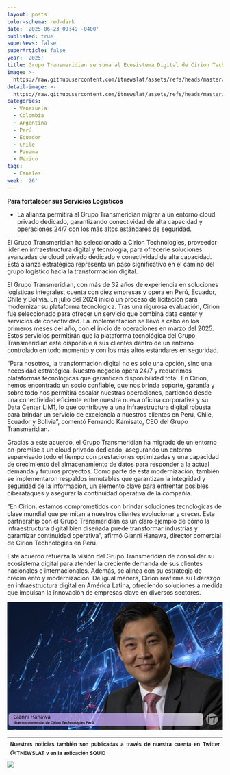 ```yaml
---
layout: posts
color-schema: red-dark
date: '2025-06-23 09:49 -0400'
published: true
superNews: false
superArticle: false
year: '2025'
title: Grupo Transmeridian se suma al Ecosistema Digital de Cirion Technologies
image: >-
  https://raw.githubusercontent.com/itnewslat/assets/refs/heads/master/img/540x320/Gianni-Hanawa-p.jpg
detail-image: >-
  https://raw.githubusercontent.com/itnewslat/assets/refs/heads/master/img/1024x680/Gianni-Hanawa-g.jpg
categories:
  - Venezuela
  - Colombia
  - Argentina
  - Perú
  - Ecuador
  - Chile
  - Panama
  - Mexico
tags:
  - Canales
week: '26'
---
```

**Para fortalecer sus Servicios Logísticos**

- La alianza permitirá al Grupo Transmeridian migrar a un entorno cloud privado dedicado, garantizando conectividad de alta capacidad y operaciones 24/7 con los más altos estándares de seguridad.

El Grupo Transmeridian ha seleccionado a Cirion Technologies, proveedor líder en infraestructura digital y tecnología, para ofrecerle soluciones avanzadas de cloud privado dedicado y conectividad de alta capacidad. Esta alianza estratégica representa un paso significativo en el camino del grupo logístico hacia la transformación digital.

El Grupo Transmeridian, con más de 32 años de experiencia en soluciones logísticas integrales, cuenta con diez empresas y opera en Perú, Ecuador, Chile y Bolivia. En julio del 2024 inició un proceso de licitación para modernizar su plataforma tecnológica. Tras una rigurosa evaluación, Cirion fue seleccionado para ofrecer un servicio que combina data center y servicios de conectividad. La implementación se llevó a cabo en los primeros meses del año, con el inicio de operaciones en marzo del 2025. Estos servicios permitirán que la plataforma tecnológica del Grupo Transmeridian esté disponible a sus clientes dentro de un entorno controlado en todo momento y con los más altos estándares en seguridad.  

“Para nosotros, la transformación digital no es solo una opción, sino una necesidad estratégica. Nuestro negocio opera 24/7 y requerimos plataformas tecnológicas que garanticen disponibilidad total. En Cirion, hemos encontrado un socio confiable, que nos brinda soporte, garantía y sobre todo nos permitirá escalar nuestras operaciones, partiendo desde una conectividad eficiente entre nuestra nueva oficina corporativa y su Data Center LIM1, lo que contribuye a una infraestructura digital robusta para brindar un servicio de excelencia a nuestros clientes en Perú, Chile, Ecuador y Bolivia”, comentó Fernando Kamisato, CEO del Grupo Transmeridian.

Gracias a este acuerdo, el Grupo Transmeridian ha migrado de un entorno on-premise a un cloud privado dedicado, asegurando un entorno supervisado todo el tiempo con prestaciones optimizadas y una capacidad de crecimiento del almacenamiento de datos para responder a la actual demanda y futuros proyectos. Como parte de esta modernización, también se implementaron respaldos inmutables que garantizan la integridad y seguridad de la información, un elemento clave para enfrentar posibles ciberataques y asegurar la continuidad operativa de la compañía.

“En Cirion, estamos comprometidos con brindar soluciones tecnológicas de clase mundial que permitan a nuestros clientes evolucionar y crecer. Este partnership con el Grupo Transmeridian es un claro ejemplo de cómo la infraestructura digital bien diseñada puede transformar industrias y garantizar continuidad operativa”, afirmó Gianni Hanawa, director comercial de Cirion Technologies en Perú.

Este acuerdo refuerza la visión del Grupo Transmeridian de consolidar su ecosistema digital para atender la creciente demanda de sus clientes nacionales e internacionales. Además, se alinea con su estrategia de crecimiento y modernización. De igual manera, Cirion reafirma su liderazgo en infraestructura digital en América Latina, ofreciendo soluciones a medida que impulsan la innovación de empresas clave en diversos sectores.

![](https://raw.githubusercontent.com/itnewslat/assets/refs/heads/master/img/540x320/Gianni-Hanawa-p.jpg)

<table style="height: 42px;" width="569">
<tbody>
<tr>
<td style="text-align: justify;"><sub><strong>Nuestras noticias también son publicadas a través de nuestra cuenta en Twitter <a href="https://twitter.com/itnewslat?lang=es">@ITNEWSLAT</a> y en la aplicación <a href="https://squidapp.co/en/">SQUID</a></strong></sub></td>
</tr>
</tbody>
</table>

<img src="https://tracker.metricool.com/c3po.jpg?hash=56f88a41e39ab42c063cc51676587a04"/>